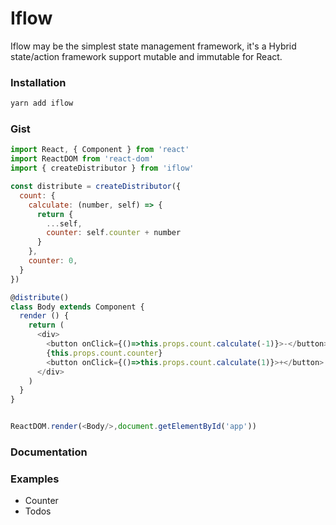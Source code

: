 # Iflow
Iflow may be the simplest state management framework, it's a Hybrid state/action framework support mutable and immutable for React.

### Installation
```bash
yarn add iflow
```

### Gist
```javascript
import React, { Component } from 'react'
import ReactDOM from 'react-dom'
import { createDistributor } from 'iflow'

const distribute = createDistributor({
  count: {
    calculate: (number, self) => {
      return {
        ...self,
        counter: self.counter + number
      }
    },
    counter: 0,
  }
})

@distribute()
class Body extends Component {
  render () {
    return (
      <div>
        <button onClick={()=>this.props.count.calculate(-1)}>-</button>
        {this.props.count.counter}
        <button onClick={()=>this.props.count.calculate(1)}>+</button>
      </div>
    )
  }
}


ReactDOM.render(<Body/>,document.getElementById('app'))

```

### Documentation

### Examples

* Counter
* Todos